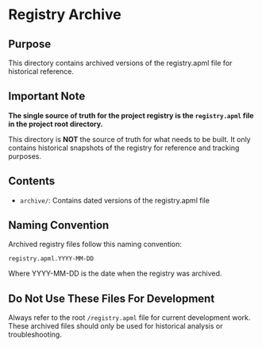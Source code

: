 # Registry Archive

## Purpose

This directory contains archived versions of the registry.apml file for historical reference. 

## Important Note

**The single source of truth for the project registry is the `registry.apml` file in the project root directory.**

This directory is **NOT** the source of truth for what needs to be built. It only contains historical snapshots of the registry for reference and tracking purposes.

## Contents

- `archive/`: Contains dated versions of the registry.apml file

## Naming Convention

Archived registry files follow this naming convention:
```
registry.apml.YYYY-MM-DD
```

Where YYYY-MM-DD is the date when the registry was archived.

## Do Not Use These Files For Development

Always refer to the root `/registry.apml` file for current development work. These archived files should only be used for historical analysis or troubleshooting.